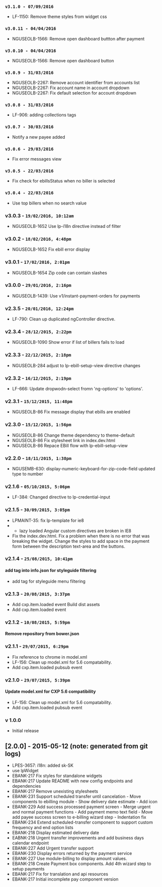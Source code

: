 ### `v3.1.0 - 07/09/2016`
* LF-1150: Remove theme styles from widget css

### `v3.0.11 - 04/04/2016`
* NGUSEOLB-1566: Remove open dashboard buttton after payment

### `v3.0.10 - 04/04/2016`
* NGUSEOLB-1566: Remove open dashboard button

### `v3.0.9 - 31/03/2016`
* NGUSEOLB-2267: Remove account identifier from accounts list
* NGUSEOLB-2267: Fix account name in account dropdown
* NGUSEOLB-2267: Fix default selection for account dropdown

### `v3.0.8 - 31/03/2016`
* LF-906: adding collections tags

### `v3.0.7 - 30/03/2016`
* Notify a new payee added

### `v3.0.6 - 29/03/2016`
* Fix error messages view

### `v3.0.5 - 22/03/2016`
* Fix check for ebillsStatus when no biller is selected

### `v3.0.4 - 22/03/2016`
* Use top billers when no search value

### v3.0.3 - `19/02/2016, 10:12am`
* NGUSEOLB-1652 Use lp-i18n directive instead of filter  

### v3.0.2 - `18/02/2016, 4:48pm`
* NGUSEOLB-1652 Fix ebill error display  

### v3.0.1 - `17/02/2016, 2:01pm`
* NGUSEOLB-1654 Zip code can contain slashes  

### v3.0.0 - `29/01/2016, 2:16pm`
* NGUSEOLB-1439: Use v1/instant-payment-orders for payments  

### v2.3.5 - `20/01/2016, 12:24pm`
* LF-790: Clean up duplicated ngController directive.

### v2.3.4 - `28/12/2015, 2:22pm`
* NGUSEOLB-1090 Show error if list of billers fails to load

### v2.3.3 - `22/12/2015, 2:18pm`
* NGUSEOLB-284 adjust to lp-ebill-setup-view directive changes

### v2.3.2 - `16/12/2015, 2:19pm`
* LF-666: Update dropwodn-select fromn 'ng-options' to 'options'.

### v2.3.1 - `15/12/2015, 11:48pm`
* NGUSEOLB-86 Fix message display that ebills are enabled

### v2.3.0 - `15/12/2015, 1:56pm`
* NGUSEOLB-86 Change theme dependency to theme-default
* NGUSEOLB-86 Fix stylesheet link in index.dev.html
* NGUSEOLB-86 Repace EBill flow with lp-ebill-setup-view

### v2.2.0 - `18/11/2015, 1:38pm`
* NGUSEMB-630: display-numeric-keyboard-for-zip-code-field updated type to number

### v2.1.6 - `05/10/2015, 5:06pm`
* LF-384: Changed directive to lp-credential-input

### v2.1.5 - `30/09/2015, 3:05pm`
* LPMAINT-35: fix lp-template for ie8
* - lazy loaded Angular custom directives are broken in IE8
* Fix the index.dev.html. Fix a problem when there is no error that was breaking the widget. Change the styles to add space in the payment form between the description text-area and the buttons.

### v2.1.4 - `25/08/2015, 10:41pm`
#### add tag into info.json for styleguide filtering
* add tag for styleguide menu filtering


### v2.1.3 - `20/08/2015, 3:37pm`
* Add cxp.item.loaded event Build dist assets
* Add cxp.item.loaded event


### v2.1.2 - `10/08/2015, 5:59pm`
#### Remove repository from bower.json


### v2.1.1 - `29/07/2015, 6:29pm`
* Fix reference to chrome in model.xml
* LF-156: Clean up model.xml for 5.6 compatability.
* Add cxp.item.loaded pubsub event


### v2.1.0 - `29/07/2015, 5:39pm`
#### Update model.xml for CXP 5.6 compatibility
* LF-156: Clean up model.xml for 5.6 compatability.
* Add cxp.item.loaded pubsub event


### v 1.0.0
* Initial release
## [2.0.0] - 2015-05-12 (note: generated from git logs)

 - LPES-3657: i18n: added sk-SK
 - use lpWidget
 - EBANK-217 Fix styles for standalone widgets
 - EBANK-217 Update README with new config endpoints and dependencies
 - EBANK-217 Remove unexisting stylesheets
 - EBANK-231 Support scheduled transfer until cancelation - Move components to ebilling module - Show delivery date estimate - Add icon
 - EBANK-229 Add success processed payment screen - Merge urgent and normal payment functions - Add payment memo text field - Move add payee success screen to e-billing wizard step - Indentation fix
 - EBANK-234 Extend scheduled-transfer component to support custom frequency and end option lists
 - EBANK-218 Display estimated delivery date
 - EABNK-218 Urgent transfer improvements and add business days calendar endpoint
 - EBANK-227 Add Urgent transfer support
 - EBANK-230 Display errors returned by the payment service
 - EBANK-227 Use module-billing to display amount values.
 - EBANK-218 Create Payment box components. Add 4th wizard step to setup payments
 - EBANK-217 Fix for translation and api resources
 - EBANK-217 Initial incomplete pay component version
